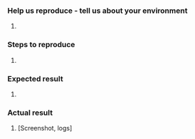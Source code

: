 <!--- Provide a general summary of the issue in the Title above -->

### Help us reproduce - tell us about your environment
<!--- Provide a more detailed information of environment you use -->
<!--- Mac or Windows? iOS or Android? Latest version from Master? -->
1.

### Steps to reproduce
<!--- Provide a set of unambiguous steps to reproduce this bug include code, if relevant  -->
1.

### Expected result
<!--- Tell us what should happen -->
1.

### Actual result
<!--- Tell us what happens instead -->
1. [Screenshot, logs]
